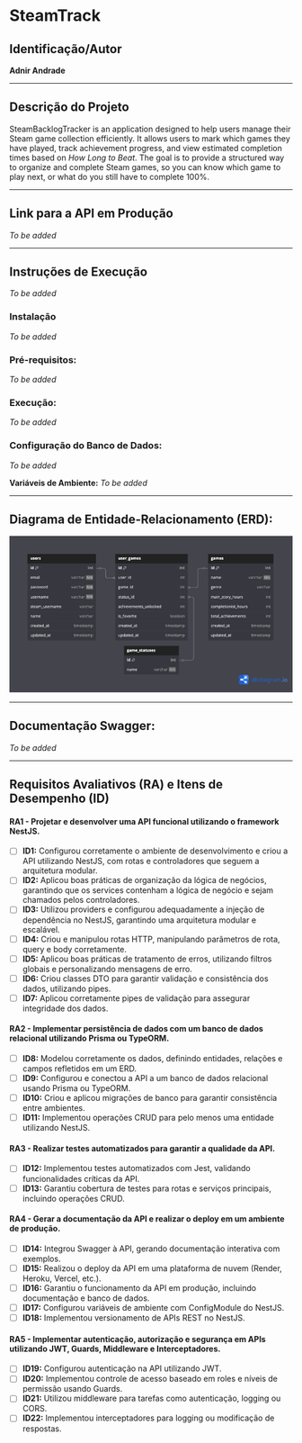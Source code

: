 # SteamTrack

## Identificação/Autor

**Adnir Andrade**

---

## Descrição do Projeto

SteamBacklogTracker is an application designed to help users manage their Steam game collection efficiently. It allows users to mark which games they have played, track achievement progress, and view estimated completion times based on _How Long to Beat_. The goal is to provide a structured way to organize and complete Steam games, so you can know which game to play next, or what do you still have to complete 100%.

---

## Link para a API em Produção

_To be added_

---

## Instruções de Execução

_To be added_

### Instalação

_To be added_

### Pré-requisitos:

_To be added_

### Execução:

_To be added_

### Configuração do Banco de Dados:

_To be added_

**Variáveis de Ambiente:**
_To be added_

---

## Diagrama de Entidade-Relacionamento (ERD):

![dbDiagram.png](./docs/assets/dbDiagram.png)

---

## Documentação Swagger:

_To be added_

---

## Requisitos Avaliativos (RA) e Itens de Desempenho (ID)

#### RA1 - Projetar e desenvolver uma API funcional utilizando o framework NestJS.

- [ ] **ID1:** Configurou corretamente o ambiente de desenvolvimento e criou a API utilizando NestJS, com rotas e controladores que seguem a arquitetura modular.
- [ ] **ID2:** Aplicou boas práticas de organização da lógica de negócios, garantindo que os services contenham a lógica de negócio e sejam chamados pelos controladores.
- [ ] **ID3:** Utilizou providers e configurou adequadamente a injeção de dependência no NestJS, garantindo uma arquitetura modular e escalável.
- [ ] **ID4:** Criou e manipulou rotas HTTP, manipulando parâmetros de rota, query e body corretamente.
- [ ] **ID5:** Aplicou boas práticas de tratamento de erros, utilizando filtros globais e personalizando mensagens de erro.
- [ ] **ID6:** Criou classes DTO para garantir validação e consistência dos dados, utilizando pipes.
- [ ] **ID7:** Aplicou corretamente pipes de validação para assegurar integridade dos dados.

#### RA2 - Implementar persistência de dados com um banco de dados relacional utilizando Prisma ou TypeORM.

- [ ] **ID8:** Modelou corretamente os dados, definindo entidades, relações e campos refletidos em um ERD.
- [ ] **ID9:** Configurou e conectou a API a um banco de dados relacional usando Prisma ou TypeORM.
- [ ] **ID10:** Criou e aplicou migrações de banco para garantir consistência entre ambientes.
- [ ] **ID11:** Implementou operações CRUD para pelo menos uma entidade utilizando NestJS.

#### RA3 - Realizar testes automatizados para garantir a qualidade da API.

- [ ] **ID12:** Implementou testes automatizados com Jest, validando funcionalidades críticas da API.
- [ ] **ID13:** Garantiu cobertura de testes para rotas e serviços principais, incluindo operações CRUD.

#### RA4 - Gerar a documentação da API e realizar o deploy em um ambiente de produção.

- [ ] **ID14:** Integrou Swagger à API, gerando documentação interativa com exemplos.
- [ ] **ID15:** Realizou o deploy da API em uma plataforma de nuvem (Render, Heroku, Vercel, etc.).
- [ ] **ID16:** Garantiu o funcionamento da API em produção, incluindo documentação e banco de dados.
- [ ] **ID17:** Configurou variáveis de ambiente com ConfigModule do NestJS.
- [ ] **ID18:** Implementou versionamento de APIs REST no NestJS.

#### RA5 - Implementar autenticação, autorização e segurança em APIs utilizando JWT, Guards, Middleware e Interceptadores.

- [ ] **ID19:** Configurou autenticação na API utilizando JWT.
- [ ] **ID20:** Implementou controle de acesso baseado em roles e níveis de permissão usando Guards.
- [ ] **ID21:** Utilizou middleware para tarefas como autenticação, logging ou CORS.
- [ ] **ID22:** Implementou interceptadores para logging ou modificação de respostas.